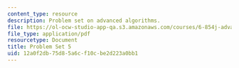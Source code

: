 ```yaml
---
content_type: resource
description: Problem set on advanced algorithms.
file: https://ol-ocw-studio-app-qa.s3.amazonaws.com/courses/6-854j-advanced-algorithms-fall-2008/12a0f2db75d85a6cf10cbe2d223a0bb1_ps5.pdf
file_type: application/pdf
resourcetype: Document
title: Problem Set 5
uid: 12a0f2db-75d8-5a6c-f10c-be2d223a0bb1
---
```

